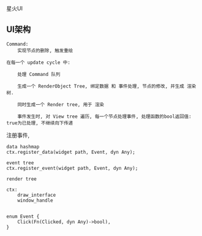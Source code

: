 星火UI

## UI架构

    Command:
        实现节点的删除, 触发重绘

    在每一个 update cycle 中:

        处理 Command 队列

        生成一个 RenderObject Tree, 绑定数据 和 事件处理, 节点的修改, 并生成 渲染树.

        同时生成一个 Render tree, 用于 渲染

        事件发生时, 对 View tree 遍历, 每一个节点处理事件, 处理函数的bool返回值: true为已处理, 不继续向下传递

<flex>

</flex>

注册事件,

    data hashmap
    ctx.register_data(widget path, Event, dyn Any);

    event tree
    ctx.register_event(widget path, Event, dyn Any);

    render tree

    ctx:
        draw_interface
        window_handle


    enum Event {
        Click(Fn(Clicked, dyn Any)->bool),
    }
